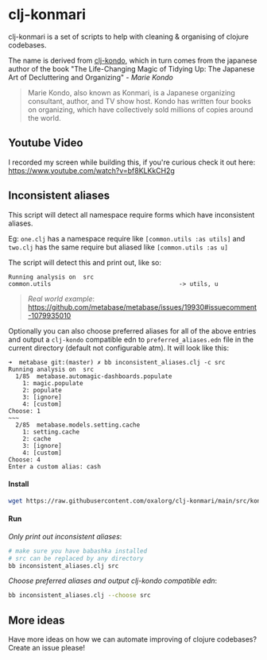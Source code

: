 # clj-konmari

clj-konmari is a set of scripts to help with cleaning & organising of clojure
codebases.

The name is derived from [clj-kondo](https://github.com/clj-kondo/clj-kondo),
which in turn comes from the japanese author of the book "The Life-Changing
Magic of Tidying Up: The Japanese Art of Decluttering and Organizing" - *Marie
Kondo*

> Marie Kondo, also known as Konmari, is a Japanese organizing consultant, author, and TV show host. Kondo has written four books on organizing, which have collectively sold millions of copies around the world.

## Youtube Video

I recorded my screen while building this, if you're curious check it out here: https://www.youtube.com/watch?v=bf8KLKkCH2g

## Inconsistent aliases

This script will detect all namespace require forms which have inconsistent
aliases.

Eg: `one.clj` has a namespace require like `[common.utils :as utils]` and
`two.clj` has the same require but aliased like `[common.utils :as u]`

The script will detect this and print out, like so:

```
Running analysis on  src
common.utils                                    -> utils, u
```

> *Real world example*: https://github.com/metabase/metabase/issues/19930#issuecomment-1079935010

Optionally you can also choose preferred aliases for all of the above entries and output a `clj-kondo` compatible edn to `preferred_aliases.edn` file in the current directory (default not configurable atm). It will look like this:

```
➜  metabase git:(master) ✗ bb inconsistent_aliases.clj -c src
Running analysis on  src
  1/85  metabase.automagic-dashboards.populate
    1: magic.populate
    2: populate
    3: [ignore]
    4: [custom]
Choose: 1
~~~
  2/85  metabase.models.setting.cache
    1: setting.cache
    2: cache
    3: [ignore]
    4: [custom]
Choose: 4
Enter a custom alias: cash
```

#### Install

```bash
wget https://raw.githubusercontent.com/oxalorg/clj-konmari/main/src/konmari/inconsistent_aliases.clj 
```

#### Run

*Only print out inconsistent aliases*:

```bash
# make sure you have babashka installed
# src can be replaced by any directory
bb inconsistent_aliases.clj src
```

*Choose preferred aliases and output clj-kondo compatible edn*:

```bash
bb inconsistent_aliases.clj --choose src
```

## More ideas

Have more ideas on how we can automate improving of clojure codebases? Create an issue please!
